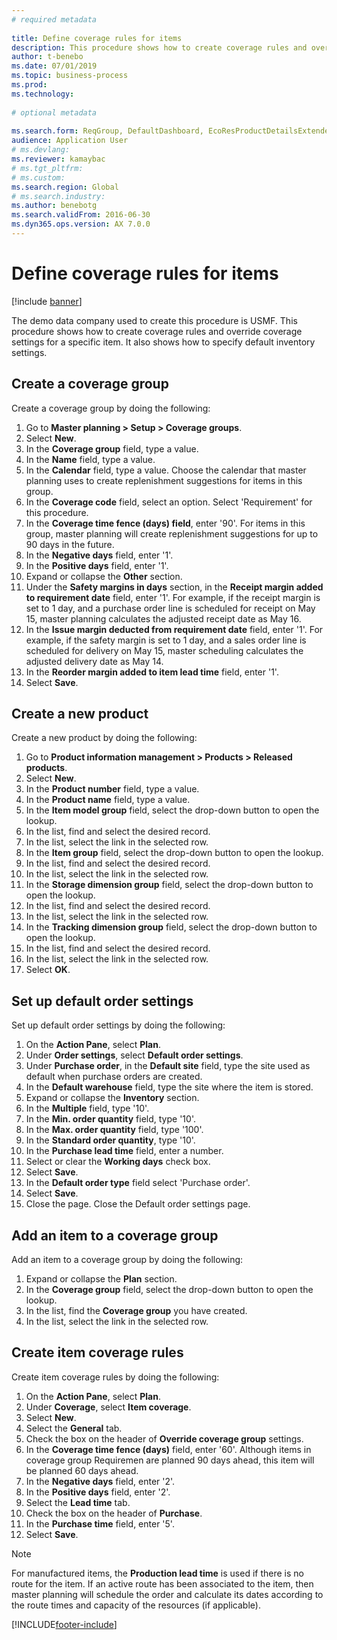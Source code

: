 ```yaml
--- 
# required metadata 
 
title: Define coverage rules for items
description: This procedure shows how to create coverage rules and override coverage settings for a specific item. It also shows how to specify default inventory settings.
author: t-benebo
ms.date: 07/01/2019
ms.topic: business-process 
ms.prod:  
ms.technology:  
 
# optional metadata 
 
ms.search.form: ReqGroup, DefaultDashboard, EcoResProductDetailsExtended, EcoResProductCreate, InventItemOrderSetup, ReqItemTable   
audience: Application User 
# ms.devlang:  
ms.reviewer: kamaybac
# ms.tgt_pltfrm:  
# ms.custom:  
ms.search.region: Global
# ms.search.industry: 
ms.author: benebotg
ms.search.validFrom: 2016-06-30 
ms.dyn365.ops.version: AX 7.0.0 
---
```

# Define coverage rules for items

[!include [banner](../../includes/banner.md)]

The demo data company used to create this procedure is USMF. This procedure shows how to create coverage rules and override coverage settings for a specific item. It also shows how to specify default inventory settings.

## Create a coverage group

Create a coverage group by doing the following:

1. Go to **Master planning > Setup > Coverage groups**.
1. Select **New**.
1. In the **Coverage group** field, type a value.
1. In the **Name** field, type a value.
1. In the **Calendar** field, type a value. Choose the calendar that master planning uses to create replenishment suggestions for items in this group.  
1. In the **Coverage code** field, select an option. Select 'Requirement' for this procedure.  
1. In the **Coverage time fence (days) field**, enter '90'. For items in this group, master planning will create replenishment suggestions for up to 90 days in the future.  
1. In the **Negative days** field, enter '1'.
1. In the **Positive days** field, enter '1'.
1. Expand or collapse the **Other** section.
1. Under the **Safety margins in days** section, in the **Receipt margin added to requirement date** field, enter '1'. For example, if the receipt margin is set to 1 day, and a purchase order line is scheduled for receipt on May 15, master planning calculates the adjusted receipt date as May 16.
1. In the **Issue margin deducted from requirement date** field, enter '1'. For example, if the safety margin is set to 1 day, and a sales order line is scheduled for delivery on May 15, master scheduling calculates the adjusted delivery date as May 14.  
1. In the **Reorder margin added to item lead time** field, enter '1'.
1. Select **Save**.

## Create a new product

Create a new product by doing the following:

1. Go to **Product information management > Products > Released products**.
1. Select **New**.
1. In the **Product number** field, type a value.
1. In the **Product name** field, type a value.
1. In the **Item model group** field, select the drop-down button to open the lookup.
1. In the list, find and select the desired record.
1. In the list, select the link in the selected row.
1. In the **Item group** field, select the drop-down button to open the lookup.
1. In the list, find and select the desired record.
1. In the list, select the link in the selected row.
1. In the **Storage dimension group** field, select the drop-down button to open the lookup.
1. In the list, find and select the desired record.
1. In the list, select the link in the selected row.
1. In the **Tracking dimension group** field, select the drop-down button to open the lookup.
1. In the list, find and select the desired record.
1. In the list, select the link in the selected row.
1. Select **OK**.

## Set up default order settings

Set up default order settings by doing the following:

1. On the **Action Pane**, select **Plan**.
1. Under **Order settings**, select **Default order settings**.
1. Under **Purchase order**, in the **Default site** field, type the site used as default when purchase orders are created.
1. In the **Default warehouse** field, type the site where the item is stored.
1. Expand or collapse the **Inventory** section.
1. In the **Multiple** field, type '10'.
1. In the **Min. order quantity** field, type '10'.
1. In the **Max. order quantity** field, type '100'.
1. In the **Standard order quantity**, type '10'.
1. In the **Purchase lead time** field, enter a number.
1. Select or clear the **Working days** check box.
1. Select **Save**.
1. In the **Default order type** field select 'Purchase order'.
1. Select **Save**.
1. Close the page. Close the Default order settings page.  

## Add an item to a coverage group

Add an item to a coverage group by doing the following:

1. Expand or collapse the **Plan** section.
1. In the **Coverage group** field, select the drop-down button to open the lookup.
1. In the list, find the **Coverage group** you have created.
1. In the list, select the link in the selected row.

## Create item coverage rules

Create item coverage rules by doing the following:

1. On the **Action Pane**, select **Plan**.
1. Under **Coverage**, select **Item coverage**.
1. Select **New**.
1. Select the **General** tab.
1. Check the box on the header of **Override coverage group** settings.
1. In the **Coverage time fence (days)** field, enter '60'. Although items in coverage group Requiremen are planned 90 days ahead, this item will be planned 60 days ahead.  
1. In the **Negative days** field, enter '2'.
1. In the **Positive days** field, enter '2'.
1. Select the **Lead time** tab.
1. Check the box on the header of **Purchase**.
1. In the **Purchase time** field, enter '5'.
1. Select **Save**.

> [!NOTE]
> For manufactured items, the **Production lead time** is used if there is no route for the item. If an active route has been associated to the item, then master planning will schedule the order and calculate its dates according to the route times and capacity of the resources (if applicable).

[!INCLUDE[footer-include](../../../includes/footer-banner.md)]
